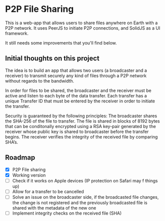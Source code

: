 # P2P File Sharing

This is a web-app that allows users to share files anywhere on Earth with a P2P
network. It uses PeerJS to initiate P2P connections, and SolidJS as a UI 
framework.

It still needs some improvements that you'll find below.

## Initial thoughts on this project

The idea is to build an app that allows two users (a broadcaster and a receiver) to transmit securely any kind of files through a P2P network without regards to the bandwidth.

In order for files to be shared, the broadcaster and the receiver must be active and listen to each byte of the data transfer. Each transfer has a unique Transfer ID that must be entered by the receiver in order to initiate the transfer.

Security is guaranteed by the following principles: 
The broadcaster shares the SHA-256 of the file to transfer.
The file is shared in blocks of 8192 bytes that can be conditonally encrypted using a RSA key-pair generated by the receiver whose public key is shared to broadcaster before the transfer begins.
The receiver verifies the integrity of the received file by comparing SHA’s.

## Roadmap
- [x] P2P File sharing
- [x] Working version
- [ ] Check if it works on Apple devices (IP protection on Safari may f things up)
- [ ] Allow for a transfer to be cancelled
- [ ] Solve an issue on the broadcaster side, if the broadcasted file changes, the change is not registered and the previously broadcasted file is shared with the metadata of the new one
- [ ] Implement integrity checks on the received file (SHA)
